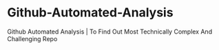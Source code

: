 # Github-Automated-Analysis
Github Automated Analysis | To Find Out Most Technically Complex And Challenging Repo
